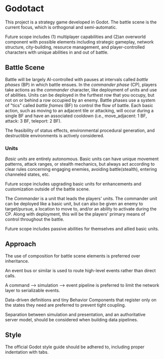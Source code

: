 # Godotact

This project is a strategy game developed in Godot. The battle scene is the current focus, which is orthogonal and semi-automatic. 

Future scope includes (1) multiplayer capabilities and (2)an overworld component with possible elements including strategic gameplay, network structure, city-building,
resource management, and player-controlled characters with unique abilities in and out of battle.

## Battle Scene

Battle will be largely AI-controlled with pauses at intervals called _battle phases_ (BP) in which battle ensues. In the _commander phase_ (CP), players take actions as the _commander_ character, like deployment of units and use of abilities. Units can be deployed in the furthest row that you occupy, but not on or behind a row occupied by an enemy. Battle phases use a system of "tics" called _battle frames_ (BF) to control the flow of battle. Each basic action, such as moving to an adjacent tile or attacking, will occur during a single BF and have an associated cooldown (i.e., move_adjacent: 1 BF, attack: 3 BF, teleport: 2 BF).

The feasibility of status effects, environmental procedural generation, and destructible environments is actively considered.

### Units

_Basic units_ are entirely autonomous. Basic units can have unique movement patterns, attack ranges, or stealth mechanics, but always act according to clear rules concerning engaging enemies, avoiding battle(stealth), entering channeled states, etc. 

Future scope includes upgrading basic units for enhancements and customization outside of the battle scene.

The _Commander_ is a unit that leads the players' units. The commander unit can be deployed like a basic unit, but can also be given an enemy to target/pursue, a location to move to, and/or an ability to activate during the CP. Along with deployment, this will be the players' primary means of control throughout the battle. 

Future scope includes passive abilities for themselves and allied basic units. 

## Approach

The use of composition for battle scene elements is preferred over inheritance.

An event bus or similar is used to route high-level events rather than direct calls.

A command --> simulation --> event pipeline is preferred to limit the network layer to serializable events.

Data-driven definitions and tiny Behavior Components that register only on the states they need are preferred to prevent tight coupling.

Separation between simulation and presentation, and an authoritative server model, should be considered when building data pipelines.

## Style 

The official Godot style guide should be adhered to, including proper indentation with tabs.
